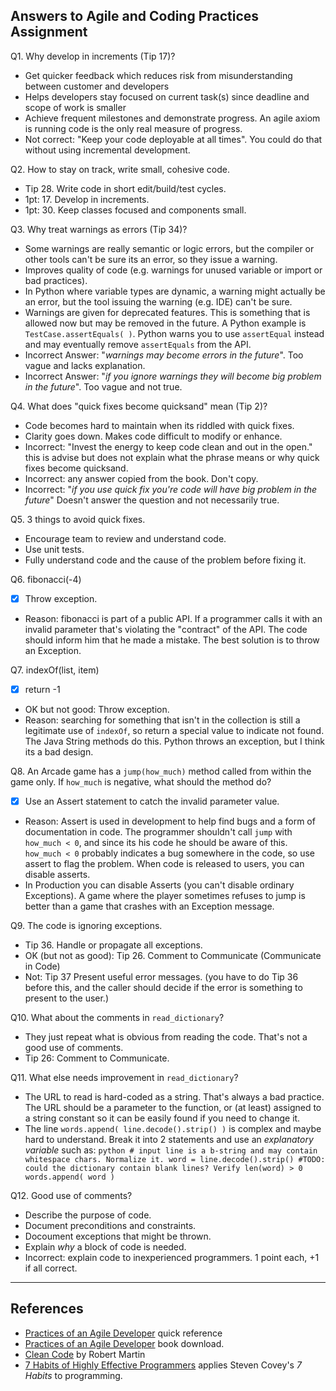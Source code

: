 ## Answers to Agile and Coding Practices Assignment

Q1. Why develop in increments (Tip 17)?
   * Get quicker feedback which reduces risk from misunderstanding between customer and developers
   * Helps developers stay focused on current task(s) since deadline and scope of work is smaller
   * Achieve frequent milestones and demonstrate progress. An agile axiom is running code is the only real measure of progress.
   * Not correct: "Keep your code deployable at all times". You could do that without using incremental development.

Q2. How to stay on track, write small, cohesive code.
   * Tip 28. Write code in short edit/build/test cycles.
   * 1pt: 17. Develop in increments.
   * 1pt: 30. Keep classes focused and components small.

Q3. Why treat warnings as errors (Tip 34)?
   * Some warnings are really semantic or logic errors, but the compiler or other tools can't be sure its an error, so they issue a warning.
   * Improves quality of code (e.g. warnings for unused variable or import or bad practices).
   * In Python where variable types are dynamic, a warning might actually be an error, but the tool issuing the warning (e.g. IDE) can't be sure.
   * Warnings are given for deprecated features.  This is something that is allowed now but may be removed in the future.  A Python example is `TestCase.assertEquals( )`.  Python warns you to use `assertEqual` instead and may eventually remove `assertEquals` from the API.
   * Incorrect Answer: "*warnings may become errors in the future*". Too vague and lacks explanation.
   * Incorrect Answer: "*if you ignore warnings they will become big problem in the future*". Too vague and not true.

Q4. What does "quick fixes become quicksand" mean (Tip 2)?
   * Code becomes hard to maintain when its riddled with quick fixes.
   * Clarity goes down.  Makes code difficult to modify or enhance.
   * Incorrect: "Invest the energy to keep code clean and out in the open." this is advise but does not explain what the phrase means or why quick fixes become quicksand.
   * Incorrect: any answer copied from the book.  Don't copy.
   * Incorrect: "*if you use quick fix you're code will have big problem in the future*"  Doesn't answer the question and not necessarily true.

Q5. 3 things to avoid quick fixes.
   * Encourage team to review and understand code.
   * Use unit tests.
   * Fully understand code and the cause of the problem before fixing it.

Q6. fibonacci(-4)
   - [x] Throw exception.
   - Reason: fibonacci is part of a public API.  If a programmer calls it with an invalid parameter that's violating the "contract" of the API.  The code should inform him that he made a mistake. The best solution is to throw an Exception.

Q7. indexOf(list, item)
   - [x] return -1
   - OK but not good: Throw exception.
   - Reason:  searching for something that isn't in the collection is still a legitimate use of `indexOf`, so return a special value to indicate not found.  The Java String methods do this. Python throws an exception, but I think its a bad design.

Q8. An Arcade game has a `jump(how_much)` method called from within the game only.  If `how_much` is negative, what should the method do?
   - [x] Use an Assert statement to catch the invalid parameter value.
   - Reason: Assert is used in development to help find bugs and a form of documentation in code.  The programmer shouldn't call `jump` with `how_much < 0`, and since its his code he should be aware of this.  `how_much < 0` probably indicates a bug somewhere in the code, so use assert to flag the problem.  When code is released to users, you can disable asserts.
   - In Production you can disable Asserts (you can't disable ordinary Exceptions).  A game where the player sometimes refuses to jump is better than a game that crashes with an Exception message.

Q9. The code is ignoring exceptions.
   * Tip 36. Handle or propagate all exceptions.
   * OK (but not as good): Tip 26. Comment to Communicate (Communicate in Code)
   * Not: Tip 37 Present useful error messages. (you have to do Tip 36 before this, and the caller should decide if the error is something to present to the user.)

Q10. What about the comments in `read_dictionary`?
   * They just repeat what is obvious from reading the code.  That's not a good use of comments.
   * Tip 26: Comment to Communicate.

Q11. What else needs improvement in `read_dictionary`?
   * The URL to read is hard-coded as a string.  That's always a bad practice.  The URL should be a parameter to the function, or (at least) assigned to a string constant so it can be easily found if you need to change it.
   * The line `words.append( line.decode().strip() )` is complex and maybe hard to understand.  Break it into 2 statements and use an *explanatory variable* such as:
    ```python
    # input line is a b-string and may contain whitespace chars. Normalize it.
    word = line.decode().strip()
    #TODO: could the dictionary contain blank lines? Verify len(word) > 0
    words.append( word )
    ```

Q12. Good use of comments?
   * Describe the purpose of code.
   * Document preconditions and constraints.
   * Docoument exceptions that might be thrown.
   * Explain *why* a block of code is needed.
   * Incorrect: explain code to inexperienced programmers.
   1 point each, +1 if all correct.

------

## References

* [Practices of an Agile Developer][pad-refcard] quick reference
* [Practices of an Agile Developer][pad] book download. 
* [Clean Code][clean-code] by Robert Martin
* [7 Habits of Highly Effective Programmers][7-habits-programmer] applies Steven Covey's *7 Habits* to programming.

<!-- references in this file won't appear in formatted output. -->

[sebooks]: https://se.cpe.ku.ac.th/doc/books/Programming/
[clean-code]: http://www.investigatii.md/uploads/resurse/Clean_Code.pdf "Clean Code by Robert Martin"
[pad-refcard]: https://media.pragprog.com/titles/pad/PAD-pulloutcard.pdf "Practices of an Agile Developer Quick Reference"
[pad]: https://github.com/mart0/Useful-materials---books-presentations-ant-etc./raw/master/Others/Practices%20of%20an%20Agile%20Developer.pdf "Practices of an Agile Developer, on Github"
[pragmatic-programmer]: https://www.nceclusters.no/globalassets/filer/nce/diverse/the-pragmatic-programmer.pdf "The Pragmatic Programmer by Andrew Hunt"
[7-habits-programmer]: https://simpleprogrammer.com/7-habits-highly-effective-programmers/ "7 Habits of Highly Effective Programmers"
[google-classroom]: https://classroom.google.com/u/0/c/MTQ5OTI2OTQ3MTJa "Classroom for ISP2018"
